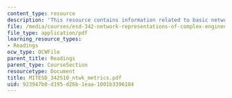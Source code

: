 ```yaml
---
content_type: resource
description: 'This resource contains information related to basic network metrics.  '
file: /media/courses/esd-342-network-representations-of-complex-engineering-systems-spring-2010/923947b0d195d26b1eaa1001b3396184_MITESD_342S10_ntwk_metrics.pdf
file_type: application/pdf
learning_resource_types:
- Readings
ocw_type: OCWFile
parent_title: Readings
parent_type: CourseSection
resourcetype: Document
title: MITESD_342S10_ntwk_metrics.pdf
uid: 923947b0-d195-d26b-1eaa-1001b3396184
---
```

